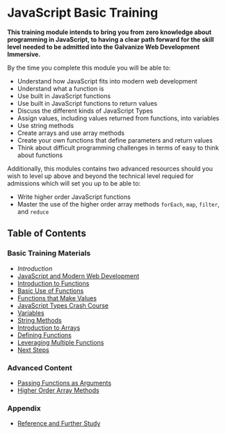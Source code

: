 # JavaScript Basic Training

**This training module intends to bring you from zero knowledge about programming in JavaScript, to having a clear path forward for the skill level needed to be admitted into the Galvanize Web Development Immersive.**

By the time you complete this module you will be able to:

- Understand how JavaScript fits into modern web development
- Understand what a function is
- Use built in JavaScript functions
- Use built in JavaScript functions to return values
- Discuss the different kinds of JavaScript Types
- Assign values, including values returned from functions, into variables
- Use string methods
- Create arrays and use array methods
- Create your own functions that define parameters and return values
- Think about difficult programming challenges in terms of easy to think about functions

Additionally, this modules contains two advanced resources should you wish to level up above and beyond the technical level requied for admissions which will set you up to be able to:

- Write higher order JavaScript functions
- Master the use of the higher order array methods `forEach`, `map`, `filter`, and `reduce`

## Table of Contents

### Basic Training Materials

- *Introduction*
- [JavaScript and Modern Web Development](markdown/modern_web_development.md)
- [Introduction to Functions](markdown/intro_to_javascript_functions.md)
- [Basic Use of Functions](markdown/basic_use_of_functions.md)
- [Functions that Make Values](markdown/functions_that_make_values.md)
- [JavaScript Types Crash Course](markdown/type_crash_course.md)
- [Variables](markdown/variables.md)
- [String Methods](markdown/string_methods.md)
- [Introduction to Arrays](markdown/intro_to_arrays.md)
- [Defining Functions](markdown/defining_functions.md)
- [Leveraging Multiple Functions](markdown/leveraging_multiple_functions.md)
- [Next Steps](markdown/next_steps.md)

### Advanced Content

- [Passing Functions as Arguments](markdown/passing_functions_as_arguments.md)
- [Higher Order Array Methods](markdown/higher_order_array_methods.md)

### Appendix

- [Reference and Further Study](markdown/reference.md)
